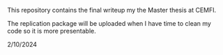 This repository contains the final writeup my the Master thesis at CEMFI.

The replication package will be uploaded when I have time to clean my code so it is more presentable.

2/10/2024 

